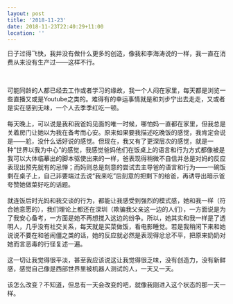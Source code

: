 ```yaml
---
layout: post
title: '2018-11-23'
date: 2018-11-23T22:40:29+11:00
location: ''
---
```


日子过得飞快，我并没有做什么更多的创造，像我和李海涛说的一样，我一直在消费从来没有生产过——这样不行。<div>
<br /></div>
<div>
可能同龄的人都已经去工作或者学习的缘故，我一个人闷在家里，每天都是浏览一些直播又或是Youtube之类的。难得有的幸运事情就是和刘步宁出去走走，又或者是实在感到无味，一个人去季季红吃一顿。</div>
<div>
<br /></div>
<div>
每天晚上，可以说是我和我爸妈见面的唯一时候，哪怕妈一直都在家里，但我总是关着房门让她以为我在备考而心安。原来如果要我描述吃晚饭的感觉，我肯定会说是——尬，没什么话好说的感觉。但现在，我又有了更深层次的感觉，就是一种“世界以我为中心”的感觉，我感觉爸妈他们在饭桌上的语言和行为方式都像被是我可以大体临摹出的脚本驱使出来的一样，爸表现得稍微不自信并总是对妈的反应表现出预先就有的忌惮；而妈则总是刻意的尝试去主导爸的语言和行为——一碗饭剩在桌子上，自己非要端过去说“我来吃”后刻意的把剩下的给爸，再诱导出暗示爸夸赞她做菜好吃的话题。</div>
<div>
<br /></div>
<div>
就连饭后时光妈和我交谈的行为，都能让我感受到强烈的模式感，她和我一样（符合她意愿的），我们理论上都还在深圳（欺骗我父亲这一边的人们），一方面说是为了我安心备考，一方面是她不再想搅入这边的纷争。所以，她其实和我一样是了透明人，几乎没有社交关系，每天就是买菜做饭，看电影睡觉。若是我稍闲下来和她说说不要在和爸闹僵之类的话，她的反应就必然是表现得忿忿不平，把原来奶奶对她而言恶毒的行径复述一遍。</div>
<div>
<br /></div>
<div>
这一切让我觉得很平淡，甚至我应该说这让我觉得很乏味，没有创造力，没有新鲜感，感觉自己像是西部世界里被机器人测试的人，一天又一天。</div>
<div>
<br /></div>
<div>
该怎么改变？不知道，但总有一天会改变的吧，就像我刚进入这个状态的那一天一样。</div>
